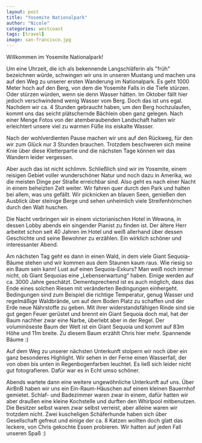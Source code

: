 ```yaml
---
layout: post
title: "Yosemite Nationalpark"
author: "Nicole"
categories: westcoast
tags: [travel]
image: san-francisco.jpg
---
```

Willkommen im Yosemite Nationalpark!

Um eine Uhrzeit, die ich als bekennende Langschläferin als "früh" bezeichnen würde, schwingen wir uns in unseren Mustang und machen uns auf den Weg zu unserer ersten Wanderung im Nationalpark. Es geht 1000 Meter hoch auf den Berg, von dem die Yosemite Falls in die Tiefe stürzen. Oder stürzen würden, wenn sie denn Wasser hätten. Im Oktober fällt hier jedoch verschwindend wenig Wasser vom Berg. Doch das ist uns egal. Nachdem wir ca. 4 Stunden gebraucht haben, um den Berg hochzulaufen, kommt uns das seicht plätschernde Bächlein oben ganz gelegen. Nach einer Menge Fotos von der atemberaubenden Landschaft halten wir erleichtert unsere viel zu warmen Füße ins eiskalte Wasser.

Nach der wohlverdienten Pause machen wir uns auf den Rückweg, für den wir zum Glück nur 3 Stunden brauchen. Trotzdem beschweren sich meine Knie über diese Kletterpartie und die nächsten Tage können wir das Wandern leider vergessen.

Aber auch das ist nicht schlimm. Schließlich sind wir im Yosemite, einem reisigen Gebiet voller wunderschöner Natur und noch dazu in Amerika, wo die meisten Dinge per Straße erreichbar sind. Also geht es nach einer Nacht in einem beheizten Zelt weiter. Wir fahren quer durch den Park und halten bei allem, was uns gefällt. Wir picknicken an blauen Seen, genießen den Ausblick über steinige Berge und sehen unheimlich viele Streifenhörnchen durch den Walt huschen.

Die Nacht verbringen wir in einem victorianischen Hotel in Wewona, in dessen Lobby abends ein singender Pianist zu finden ist. Der ältere Herr arbeitet schon seit 40 Jahren im Hotel und weiß allerhand über dessen Geschichte und seine Bewohner zu erzählen. Ein wirklich schöner und interessanter Abend.

Am nächsten Tag geht es dann in einen Wald, in dem viele Giant Sequoia-Bäume stehen und wir kommen aus dem Staunen kaum raus. Wie riesig so ein Baum sein kann! Lust auf einen Sequoia-Exkurs? Man weiß noch immer nicht, ob Giant Sequoias eine „Lebenserwartung“ haben. Einige werden auf ca. 3000 Jahre geschätzt. Dementsprechend ist es auch möglich, dass das Ende eines solchen Riesen mit veränderten Bedingungen einhergeht. Bedingungen sind zum Beispiel die richtige Temperatur, genug Wasser und regelmäßige Waldbrände, um auf dem Boden Platz zu schaffen und der Erde neue Nährstoffe zu geben. Mit ihrer widerstandsfähigen Rinde sind sie gut gegen Feuer gerüstet und brennt ein Giant Sequoia doch mal, hat der Baum nachher zwar eine Narbe, überlebt aber in der Regel. Der voluminöseste Baum der Welt ist ein Giant Sequoia und kommt auf 83m Höhe und 11m breite. Zu diesem Baum erzählt Chris hier mehr. Spannende Bäume :) 

Auf dem Weg zu unserer nächsten Unterkunft stolpern wir noch über ein ganz besonderes Highlight. Wir sehen in der Ferne einen Wasserfall, der von oben bis unten in Regenbogenfarben leuchtet. Es ließ sich leider nicht gut fotografieren. Dafür war es in Echt umso schöner.

Abends wartete dann eine weitere ungewöhnliche Unterkunft auf uns. Über AirBnB haben wir uns ein Ein-Raum-Häuschen auf einem kleinen Bauernhof gemietet. Schlaf- und Badezimmer waren zwar in einem, dafür hatten wir aber draußen eine kleine Kochstelle und durften den Whirlpool mitbenutzen. Die Besitzer selbst waren zwar selbst verreist, aber alleine waren wir trotzdem nicht. Zwei kuscheligen Schäferhunde haben sich über Gesellschaft gefreut und einige der ca. 8 Katzen wollten doch glatt das leckere, von Chris gekochte Essen probieren. Wir hatten auf jeden Fall unseren Spaß :)